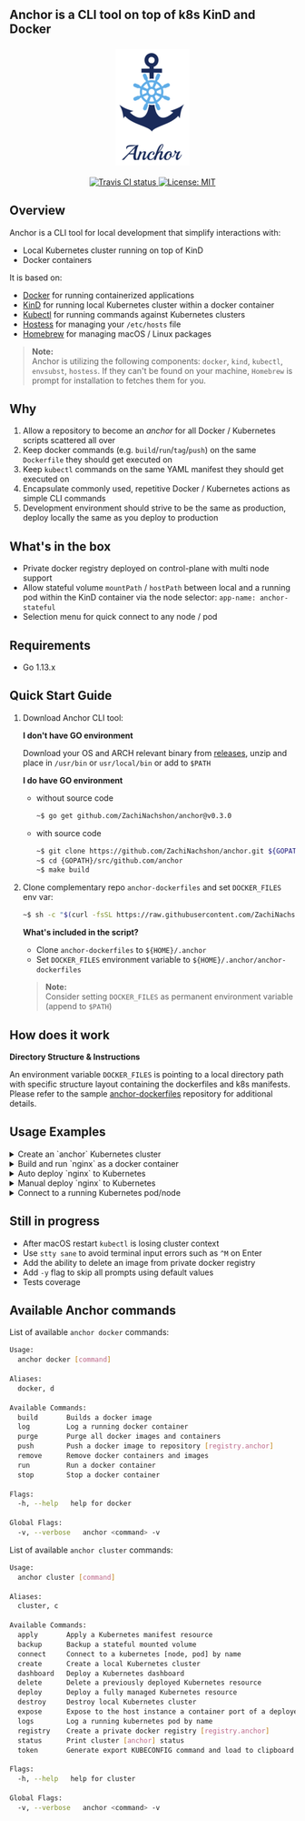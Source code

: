 <h2>Anchor is a CLI tool on top of k8s KinD and Docker</h2>

<h3 align="center" id="wixperiments-features"><img src="assets/anchor-logo-130px.png"></h3>

<p align="center">
  <a href="https://travis-ci.com/ZachiNachshon/anchor">
    <img src="https://travis-ci.com/ZachiNachshon/anchor.svg" alt="Travis CI status"/>
  </a>
  <a href="https://opensource.org/licenses/MIT">
    <img src="https://img.shields.io/badge/License-MIT-yellow.svg" alt="License: MIT"/>
  </a>
</p>

<h2 id="overview">Overview</h2>

Anchor is a CLI tool for local development that simplify interactions with:

- Local Kubernetes cluster running on top of KinD
- Docker containers

It is based on:

- [Docker](https://github.com/docker) for running containerized applications
- [KinD](https://github.com/kubernetes-sigs/kind) for running local Kubernetes cluster within a docker container
- [Kubectl](https://github.com/kubernetes/kubernetes/tree/master/pkg/kubectl) for running commands against Kubernetes clusters 
- [Hostess](https://github.com/cbednarski/hostess) for managing your `/etc/hosts` file
- [Homebrew](https://github.com/Homebrew/brew) for managing macOS / Linux packages

> **Note:**<br/>
> Anchor is utilizing the following components: `docker`, `kind`, `kubectl`, `envsubst`, `hostess`. If they can't be found on your machine, `Homebrew` is prompt for installation to fetches them for you.

<h2 id="why">Why</h2>

1. Allow a repository to become an _anchor_ for all Docker / Kubernetes scripts scattered all over
1. Keep docker commands (e.g. `build`/`run`/`tag`/`push`) on the same `Dockerfile` they should get executed on
1. Keep `kubectl` commands on the same YAML manifest they should get executed on
1. Encapsulate commonly used, repetitive Docker / Kubernetes actions as simple CLI commands
1. Development environment should strive to be the same as production, deploy locally the same as you deploy to production

<h2 id="whats-in-the-box">What's in the box</h2>

- Private docker registry deployed on control-plane with multi node support
- Allow stateful volume `mountPath` / `hostPath` between local and a running pod within the KinD container via the node selector: `app-name: anchor-stateful`
- Selection menu for quick connect to any node / pod 

<h2 id="requirements">Requirements</h2>

- Go 1.13.x

<h2 id="quick-start-guide">Quick Start Guide</h2>

1. Download Anchor CLI tool:

	**I don't have GO environment**

	Download your OS and ARCH relevant binary from [releases](https://github.com/ZachiNachshon/anchor/releases), unzip and place in `/usr/bin` or `usr/local/bin` or add to `$PATH`
	
	**I do have GO environment**

	- 	without source code
			
		```bash
		~$ go get github.com/ZachiNachshon/anchor@v0.3.0
		```

	- 	with source code
		
		```bash
		~$ git clone https://github.com/ZachiNachshon/anchor.git ${GOPATH}/src/github.com/anchor
		~$ cd {GOPATH}/src/github.com/anchor
		~$ make build
		```

1. Clone complementary repo `anchor-dockerfiles` and set `DOCKER_FILES` env var:

	```bash
	~$ sh -c "$(curl -fsSL https://raw.githubusercontent.com/ZachiNachshon/anchor/master/scripts/quick-start.sh)"
	```
	
	**What's included in the script?**
	
	- Clone `anchor-dockerfiles` to `${HOME}/.anchor` 
	- Set `DOCKER_FILES` environment variable to `${HOME}/.anchor/anchor-dockerfiles` 
	
	> **Note:**<br/>
	> Consider setting `DOCKER_FILES` as permanent environment variable (append to `$PATH`)

<h2 id="how-does-it-work">How does it work</h2>

**Directory Structure & Instructions**

An environment variable `DOCKER_FILES` is pointing to a local directory path with specific structure layout containing the dockerfiles and k8s manifests.<br/> 
Please refer to the sample [anchor-dockerfiles](https://github.com/ZachiNachshon/anchor-dockerfiles) repository for additional details.

<h2 id="usage-example">Usage Examples</h2>

<details><summary>Create an `anchor` Kubernetes cluster</summary>

[![https://youtu.be/7PtbKPpiJIA](assets/thumbnails/anchor-cluster-create-tn.png)](https://youtu.be/4XCf3M424Gk)
</details>

<details><summary>Build and run `nginx` as a docker container</summary>

[![https://youtu.be/7PtbKPpiJIA](assets/thumbnails/anchor-docker-nginx-tn.png)](https://youtu.be/7PtbKPpiJIA)
</details>

<details><summary>Auto deploy `nginx` to Kubernetes</summary>

[![https://youtu.be/urmfVmYi5BE](assets/thumbnails/anchor-deploy-auto-nginx-tn.png)](https://youtu.be/7Tdx1GHaQ50)
</details>

<details><summary>Manual deploy `nginx` to Kubernetes</summary>

[![https://youtu.be/urmfVmYi5BE](assets/thumbnails/anchor-deploy-manual-nginx-tn.png)](https://youtu.be/urmfVmYi5BE)
</details>

<details><summary>Connect to a running Kubernetes pod/node</summary>

[![https://youtu.be/O25weLHGC-M](assets/thumbnails/anchor-cluster-connect-tn.png)](https://youtu.be/O25weLHGC-M)
</details>

<h2 id="still-in-progress">Still in progress</h2>

- After macOS restart `kubectl` is losing cluster context
- Use `stty sane` to avoid terminal input errors such as `^M` on Enter
- Add the ability to delete an image from private docker registry 
- Add `-y` flag to skip all prompts using default values
- Tests coverage 

<h2 id="available-anchor-commands">Available Anchor commands</h2>

List of available `anchor docker` commands:

```bash
Usage:
  anchor docker [command]

Aliases:
  docker, d

Available Commands:
  build       Builds a docker image
  log         Log a running docker container
  purge       Purge all docker images and containers
  push        Push a docker image to repository [registry.anchor]
  remove      Remove docker containers and images
  run         Run a docker container
  stop        Stop a docker container

Flags:
  -h, --help   help for docker

Global Flags:
  -v, --verbose   anchor <command> -v
```

List of available `anchor cluster` commands:

```bash
Usage:
  anchor cluster [command]

Aliases:
  cluster, c

Available Commands:
  apply       Apply a Kubernetes manifest resource
  backup      Backup a stateful mounted volume
  connect     Connect to a kubernetes [node, pod] by name
  create      Create a local Kubernetes cluster
  dashboard   Deploy a Kubernetes dashboard
  delete      Delete a previously deployed Kubernetes resource
  deploy      Deploy a fully managed Kubernetes resource
  destroy     Destroy local Kubernetes cluster
  expose      Expose to the host instance a container port of a deployed Kubernetes resource
  logs        Log a running kubernetes pod by name
  registry    Create a private docker registry [registry.anchor]
  status      Print cluster [anchor] status
  token       Generate export KUBECONFIG command and load to clipboard

Flags:
  -h, --help   help for cluster

Global Flags:
  -v, --verbose   anchor <command> -v
```